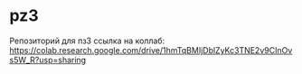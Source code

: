 # pz3
Репозиторий для пз3
ссылка на коллаб:
https://colab.research.google.com/drive/1hmTqBMIjDblZyKc3TNE2v9CInOvs5W_R?usp=sharing
